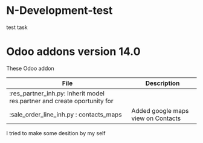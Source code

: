 # N-Development-test
test task
# Odoo addons version 14.0

These Odoo addon 

| File | Description |
|--------|-------------|
|:res_partner_inh.py: Inherit model res.partner and create oportunity for  |
|:sale_order_line_inh.py : contacts_maps | Added google maps view on Contacts |

I tried to make some desition by my self
